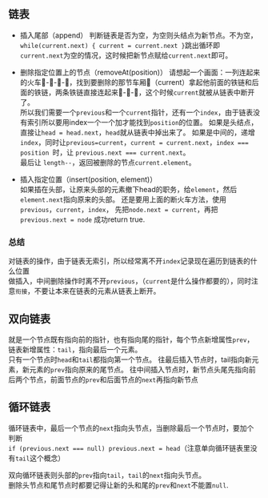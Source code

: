 ## 链表
- 插入尾部（append）
判断链表是否为空，为空则头结点为新节点。不为空，```while(current.next) { current = current.next }```跳出循环即 ```current.next```为空的情况，这时候把新节点赋给```current.next```即可。

- 删除指定位置上的节点（removeAt(position)）
请想起一个画面：一列连起来的火车🚂-🚃-🚃-🚃，找到要删除的那节车厢🚃（current）拿起他前面的铁链和后面的铁链，两条铁链直接连起来🚂-🚃-🚃，这个时候```current```就被从链表中断开了。  
所以我们需要一个```previous```和一个```current```指针，还有一个```index```，由于链表没有索引所以要用index一个一个加才能找到```position```的位置。
如果是头结点，直接让```head = head.next```，```head```就从链表中掉出来了。
如果是中间的，递增```index```，同时让```previous=current```，```current = current.next```，```index === position ```时，让 ```previous.next === current.next```。   
最后让 ```length--```，返回被删除的节点```current.element```。

- 插入指定位置（insert(position, element)）   
如果插在头部，让原来头部的元素撤下head的职务，给```element```，然后```element.next```指向原来的头部。
还是要用上面的断火车方法，使用```previous```，```current```，```index```，
先把```node.next = current```，再把```previous.next = node``` 成功return true.


### 总结
对链表的操作，由于链表无索引，所以经常离不开```index```记录现在遍历到链表的什么位置  
做插入，中间删除操作时离不开```previous```，（```current```是什么操作都要的），同时注意```衔接```，不要让本来在链表的元素从链表上断开。   

## 双向链表
就是一个节点既有指向前的指针，也有指向尾的指针，每个节点新增属性```prev```，链表新增属性：```tail```，指向最后一个元素。   
只有一个节点时```head```和```tail```都指向第一个节点。
往最后插入节点时，tail指向新元素，新元素的```prev```指向原来的尾节点。
往中间插入节点时，新节点头尾先指向前后两个节点，前面节点的```prev```和后面节点的```next```再指向新节点

## 循环链表
循环链表中，最后一个节点的```next```指向头节点，当删除最后一个节点时，要加个判断   
```if (previous.next === null) previous.next = head```（注意单向循环链表里没有```tail```这个概念）

双向循环链表则头部的```prev```指向```tail```，```tail```的```next```指向头节点。  
删除头节点和尾节点时都要记得让新的头和尾的```prev```和```next```不能置```null```.